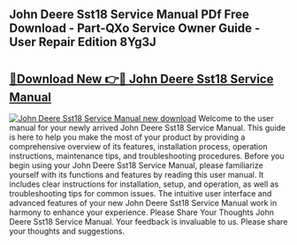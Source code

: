 ## John Deere Sst18 Service Manual PDf Free Download - Part-QXo Service Owner Guide - User Repair Edition 8Yg3J

# <h2><a href="http://bc94042.oget.top/?id=John+Deere+Sst18+Service+Manual">🔗Download New 👉🔴 John Deere Sst18 Service Manual</a></h2>

[![John Deere Sst18 Service Manual new download](https://i.imgur.com/5g1atiW.png)](http://bc94042.oget.top/?id=John+Deere+Sst18+Service+Manual)
Welcome to the user manual for your newly arrived John Deere Sst18 Service Manual. This guide is here to help you make the most of your product by providing a comprehensive overview of its features, installation process, operation instructions, maintenance tips, and troubleshooting procedures. Before you begin using your John Deere Sst18 Service Manual, please familiarize yourself with its functions and features by reading this user manual. It includes clear instructions for installation, setup, and operation, as well as troubleshooting tips for common issues. The intuitive user interface and advanced features of your new John Deere Sst18 Service Manual work in harmony to enhance your experience. Please Share Your Thoughts John Deere Sst18 Service Manual. Your feedback is invaluable to us. Please share your thoughts and suggestions.
